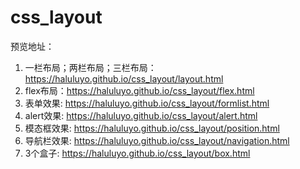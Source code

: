 # css_layout
预览地址：
1. 一栏布局；两栏布局；三栏布局：https://haluluyo.github.io/css_layout/layout.html
2. flex布局：https://haluluyo.github.io/css_layout/flex.html
3. 表单效果: https://haluluyo.github.io/css_layout/formlist.html
4. alert效果: https://haluluyo.github.io/css_layout/alert.html
5. 模态框效果: https://haluluyo.github.io/css_layout/position.html
6. 导航栏效果: https://haluluyo.github.io/css_layout/navigation.html
7. 3个盒子: https://haluluyo.github.io/css_layout/box.html
